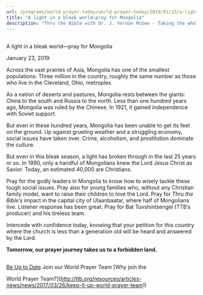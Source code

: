 ```yaml
---
url: /programs/world-prayer-today/world-prayer-today/2019/01/23/a-light-in-a-bleak-world-pray-for-mongolia
title: "A light in a bleak world—pray for Mongolia"
description: "Thru the Bible with Dr. J. Vernon McGee - Taking the whole Word to the whole world"
---
```







## 
 A light in a bleak world—pray for Mongolia


January 23, 2019




 Across the vast prairies of Asia, Mongolia has one of the smallest populations: Three million in the country, roughly the same number as those who live in the Cleveland, Ohio, metroplex.   

  

As a nation of deserts and pastures, Mongolia rests between the giants: China to the south and Russia to the north. Less than one hundred years ago, Mongolia was ruled by the Chinese. In 1921, it gained independence with Soviet support.   

  

But even in these hundred years, Mongolia has been unable to get its feet on the ground. Up against grueling weather and a struggling economy, social issues have taken over. Crime, alcoholism, and prostitution dominate the culture.   

  

But even in this bleak season, a light has broken through in the last 25 years or so. In 1990, only a handful of Mongolians knew the Lord Jesus Christ as Savior. Today, an estimated 40,000 are Christians.   

  

Pray for the godly leaders in Mongolia to know how to wisely tackle these tough social issues. Pray also for young families who, without any Christian family model, want to raise their children to love the Lord. Pray for *Thru the Bible’s* impact in the capital city of Ulaanbaatar, where half of Mongolians live. Listener response has been great. Pray for Bat Tuvshintsengel (TTB’s producer) and his tireless team.   

  

Intercede with confidence today, knowing that your petition for this country where the church is less than a generation old will be heard and answered by the Lord.   

 **Tomorrow, our prayer journey takes us to a forbidden land.**   






## 




[Be Up to Date](http://feeds.feedburner.com/WorldPrayerToday "World Prayer Today RSS Feed")
Join our World Prayer Team
[Why join the  

World Prayer Team?](http://ttb.org/resources/articles-news/news/2017/03/26/keep-it-up-world-prayer-team!)




